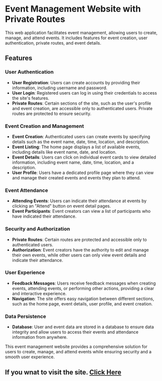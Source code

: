 # Event Management Website with Private Routes

This web application facilitates event management, allowing users to create, manage, and attend events. It includes features for event creation, user authentication, private routes, and event details.

## Features

### User Authentication

- **User Registration**: Users can create accounts by providing their information, including username and password.
- **User Login**: Registered users can log in using their credentials to access the site's features.
- **Private Routes**: Certain sections of the site, such as the user's profile and event creation, are accessible only to authenticated users. Private routes are protected to ensure security.

### Event Creation and Management

- **Event Creation**: Authenticated users can create events by specifying details such as the event name, date, time, location, and description.
- **Event Listing**: The home page displays a list of available events, including details like event name, date, and location.
- **Event Details**: Users can click on individual event cards to view detailed information, including event name, date, time, location, and a description.
- **User Profile**: Users have a dedicated profile page where they can view and manage their created events and events they plan to attend.

### Event Attendance

- **Attending Events**: Users can indicate their attendance at events by clicking an "Attend" button on event detail pages.
- **Event Participants**: Event creators can view a list of participants who have indicated their attendance.

### Security and Authorization

- **Private Routes**: Certain routes are protected and accessible only to authenticated users.
- **Authorization**: Event creators have the authority to edit and manage their own events, while other users can only view event details and indicate their attendance.

### User Experience

- **Feedback Messages**: Users receive feedback messages when creating events, attending events, or performing other actions, providing a clear and interactive experience.
- **Navigation**: The site offers easy navigation between different sections, such as the home page, event details, user profile, and event creation.

### Data Persistence

- **Database**: User and event data are stored in a database to ensure data integrity and allow users to access their events and attendance information from anywhere.

This event management website provides a comprehensive solution for users to create, manage, and attend events while ensuring security and a smooth user experience.


## If you wnat to visit the site. [Click Here](https://b8a9-event-management-9473d.web.app/)